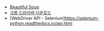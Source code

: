  * [Beautiful Soup](https://www.crummy.com/software/BeautifulSoup/bs4/doc/)
 * [크롬 드라이버 다운로드](https://sites.google.com/a/chromium.org/chromedriver/downloads)
 * [WebDriver API - Selenium]https://selenium-python.readthedocs.io/api.html
